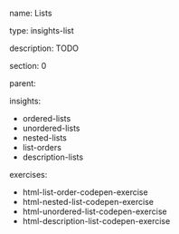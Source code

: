 name: Lists

type: insights-list

description: TODO

section: 0

parent: 

insights:
  - ordered-lists
  - unordered-lists
  - nested-lists
  - list-orders
  - description-lists
  
exercises:
  - html-list-order-codepen-exercise
  - html-nested-list-codepen-exercise
  - html-unordered-list-codepen-exercise
  - html-description-list-codepen-exercise
